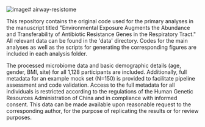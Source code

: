 ![image](https://github.com/user-attachments/assets/1c1bdfcc-1a4a-4d5b-83e7-641cff142c29)# airway-resistome

This repository contains the original code used for the primary analyses in the manuscript titled "Environmental Exposure Augments the Abundance and Transferability of Antibiotic Resistance Genes in the Respiratory Tract." All relevant data can be found in the 'data' directory. Codes for the main analyses as well as the scripts for generating the corresponding figures are included in each analysis folder.

The processed microbiome data and basic demographic details (age, gender, BMI, site) for all 1,128 participants are included. Additionally, full metadata for an example mock set (N=150) is provided to facilitate pipeline assessment and code validation. Access to the full metadata for all individuals is restricted according to the regulations of the Human Genetic Resources Administration of China and in compliance with informed consent. This data can be made available upon reasonable request to the corresponding author, for the purpose of replicating the results or for review purposes.
